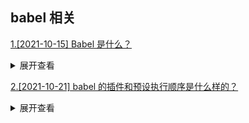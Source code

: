 ## babel 相关

[1.[2021-10-15] Babel 是什么？](https://github.com/HJY-xh/plantTrees/issues/463)

<details>
<summary>展开查看</summary>
<pre>

**Babel 是一个 JavaScript 编译器**

Babel 是一个工具链，主要用于将采用 ECMAScript 2015+ 语法编写的代码转换为向后兼容的 JavaScript 语法，以便能够运行在当前和旧版本的浏览器或其他环境中。

-   语法转换
-   通过 Polyfill 方式在目标环境中添加缺失的特性（通过第三方 polyfill 模块，例如 core-js，实现）
-   源码转换 (codemods)

</pre>
</details>

[2.[2021-10-21] babel 的插件和预设执行顺序是什么样的？](https://github.com/HJY-xh/plantTrees/issues/467)

<details>
<summary>展开查看</summary>
<pre>

-   插件在预设之前运行
-   插件顺序从前往后排列
-   Preset 顺序是颠倒的（从后往前）

</pre>
</details>
